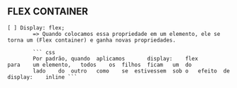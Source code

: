 ## FLEX CONTAINER ##

    [ ] Display: flex; 
            => Quando colocamos essa propriedade em um elemento, ele se torna um (Flex container) e ganha novas propriedades.

            ``` css
            Por	padrão,	quando	aplicamos		display:	flex		 para	 um	elemento,	todos	 os	 filhos	 ficam	 um	 do
            lado	do	outro	como	se	estivessem	sob	o	efeito	de		display:	inline ```
